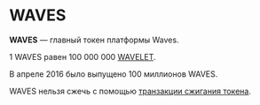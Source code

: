 # WAVES

**WAVES** — главный токен платформы Waves.

1 WAVES равен 100 000 000 [WAVELET](/ru/blockchain/token/wavelet).

В апреле 2016 было выпущено 100 миллионов WAVES.

WAVES нельзя сжечь с помощью [транзакции сжигания токена](/ru/blockchain/transaction-type/burn-transaction).

